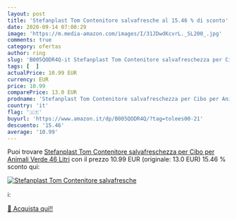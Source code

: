 ```yaml
---
layout: post
title: 'Stefanplast Tom Contenitore salvafresche al 15.46 % di sconto'
date: 2020-09-14 07:00:29
image: 'https://m.media-amazon.com/images/I/31JDwdKcvrL._SL200_.jpg'
comments: true
category: ofertas
author: ring
slug: 'B005QODR4Q-it Stefanplast Tom Contenitore salvafreschezza per Cibo per...'
tags: [  ]
actualPrice: 10.99 EUR
currency: EUR
price: 10.99
comparePrice: 13.0 EUR
prodname: 'Stefanplast Tom Contenitore salvafreschezza per Cibo per Animali  Verde  46 Litri'
country: 'it'
flag: '🇮🇹'
buyurl: 'https://www.amazon.it/dp/B005QODR4Q/?tag=tolees00-21'
descuento: '15.46'
average: '10.99'
---
```


Puoi trovare [Stefanplast Tom Contenitore salvafreschezza per Cibo per Animali  Verde  46 Litri](https://www.amazon.it/dp/B005QODR4Q/?tag=tolees00-21) con il prezzo 10.99 EUR (originale: 13.0 EUR) 15.46 % sconto qui:

[![Stefanplast Tom Contenitore salvafresche](https://m.media-amazon.com/images/I/31JDwdKcvrL._SL200_.jpg)](https://www.amazon.it/dp/B005QODR4Q/?tag=tolees00-21)

ℹ️:


[🛒 Acquista qui!!](https://www.amazon.it/dp/B005QODR4Q/?tag=tolees00-21)
